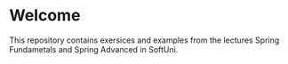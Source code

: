 # Welcome

This repository contains exersices and examples from 
the lectures Spring Fundametals and Spring Advanced in 
SoftUni. 
